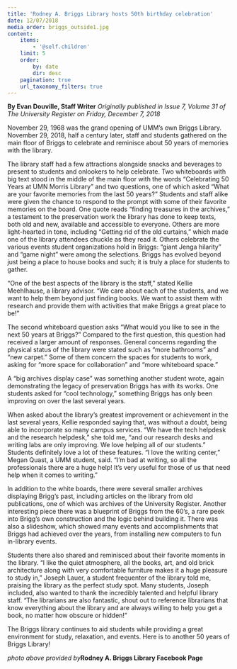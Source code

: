```yaml
---
title: 'Rodney A. Briggs Library hosts 50th birthday celebration'
date: 12/07/2018
media_order: briggs_outside1.jpg
content:
    items:
        - '@self.children'
    limit: 5
    order:
        by: date
        dir: desc
    pagination: true
    url_taxonomy_filters: true
---
```


**By Evan Douville, Staff Writer**  _Originally published in Issue 7, Volume 31 of The University Register on Friday, December 7, 2018_

November 29, 1968 was the grand opening of UMM’s own Briggs Library.    November 29, 2018, half a century later, staff and students gathered on the main floor of Briggs to celebrate and reminisce about 50 years of memories with the library.

The library staff had a few attractions alongside snacks and beverages to present to students and onlookers to help celebrate. Two whiteboards with big text stood in the middle of the main floor with the words “Celebrating 50 Years at UMN Morris Library” and two questions, one of which asked “What are your favorite memories from the last 50 years?” Students and staff alike were given the chance to respond to the prompt with some of their favorite memories on the board. One quote reads “finding treasures in the archives,” a testament to the preservation work the library has done to keep texts, both old and new, available and accessible to everyone. Others are more light-hearted in tone, including “Getting rid of the old curtains,” which made one of the library attendees chuckle as they read it. Others celebrate the various events student organizations hold in Briggs: “giant Jenga hilarity” and “game night” were among the selections. Briggs has evolved beyond just being a place to house books and such; it is truly a place for students to gather.

“One of the best aspects of the library is the staff,” stated Kellie Meehlhause, a library advisor. “We care about each of the students, and we want to help them beyond just finding books. We want to assist them with research and provide them with activities that make Briggs a great place to be!”

The second whiteboard question asks “What would you like to see in the next 50 years at Briggs?” Compared to the first question, this question had received a larger amount of responses.  General concerns regarding the physical status of the library were stated such as “more bathrooms” and “new carpet.” Some of them concern the spaces for students to work, asking for “more space for collaboration” and “more whiteboard space.”

A “big archives display case” was something another student wrote, again demonstrating the legacy of preservation Briggs has with its works. One students asked for “cool technology,” something Briggs has only been improving on over the last several years.

 When asked about the library’s greatest improvement or achievement in the last several years, Kellie responded saying that, was without a doubt, being able to incorporate so many campus services. “We have the tech helpdesk and the research helpdesk,” she told me, “and our research desks and writing labs are only improving. We love helping all of our students.”
 Students definitely love a lot of these features. “I love the writing center,” Megan Quast, a UMM student, said. “I’m bad at writing, so all the professionals there are a huge help! It’s very useful for those of us that need help when it comes to writing.”

In addition to the white boards, there were several smaller archives displaying Brigg’s past, including articles on the library from old publications, one of which was archives of the University Register. Another interesting piece there was a blueprint of Briggs from the 60’s, a rare peek into Brigg’s own construction and the logic behind building it. There was also a slideshow, which showed many events and accomplishments that Briggs had achieved over the years, from installing new computers to fun in-library events.

Students there also shared and reminisced about their favorite moments in the library. “I like the quiet atmosphere, all the books, art, and old brick architecture along with very comfortable furniture makes it a huge pleasure to study in,” Joseph Lauer, a student frequenter of the library told me, praising the library as the perfect study spot. Many students, Joseph included, also wanted to thank the incredibly talented and helpful library staff. “The librarians are also fantastic, shout out to reference librarians that know everything about the library and are always willing to help you get a book, no matter how obscure or hidden!”

The Briggs library continues to aid students while providing a great environment for study, relaxation, and events. Here is to another 50 years of Briggs Library!

_photo above provided by_**Rodney A. Briggs Library Facebook Page**
